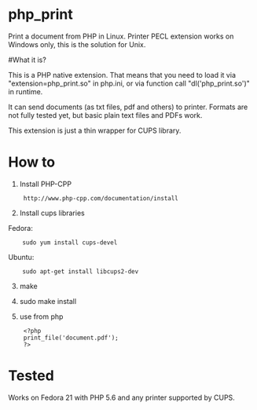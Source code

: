 # php_print

Print a document from PHP in Linux. Printer PECL extension works on Windows only, this is the solution for Unix.

#What it is?

This is a PHP native extension. That means that you need to load it via "extension=php_print.so" in php.ini, or via function call "dl('php_print.so')" in runtime.

It can send documents (as txt files, pdf and others) to printer. Formats are not fully tested yet, but basic plain text files and PDFs work.

This extension is just a thin wrapper for CUPS library.


# How to

1) Install PHP-CPP

		http://www.php-cpp.com/documentation/install

2) Install cups libraries

Fedora:

		sudo yum install cups-devel
		
Ubuntu:
		
		sudo apt-get install libcups2-dev

3) make

4) sudo make install

5) use from php

		<?php
		print_file('document.pdf');
		?>

# Tested

Works on Fedora 21 with PHP 5.6 and any printer supported by CUPS.
